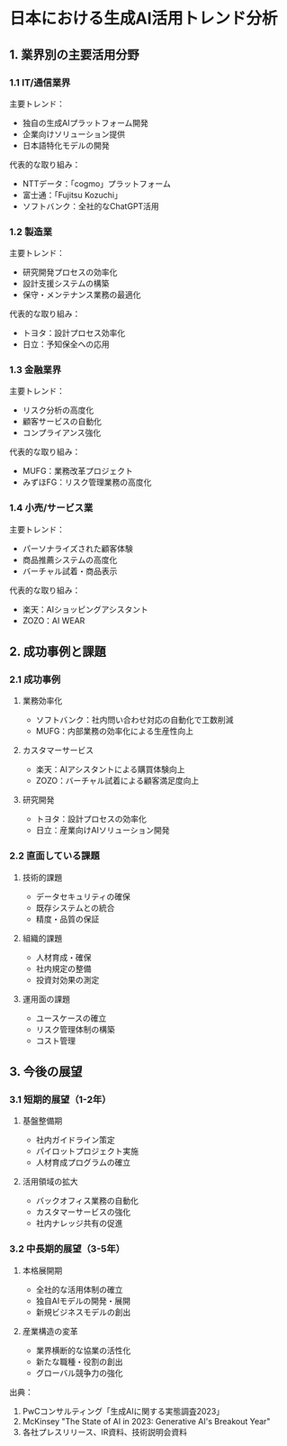 # 日本における生成AI活用トレンド分析

## 1. 業界別の主要活用分野

### 1.1 IT/通信業界
主要トレンド：
- 独自の生成AIプラットフォーム開発
- 企業向けソリューション提供
- 日本語特化モデルの開発

代表的な取り組み：
- NTTデータ：「cogmo」プラットフォーム
- 富士通：「Fujitsu Kozuchi」
- ソフトバンク：全社的なChatGPT活用

### 1.2 製造業
主要トレンド：
- 研究開発プロセスの効率化
- 設計支援システムの構築
- 保守・メンテナンス業務の最適化

代表的な取り組み：
- トヨタ：設計プロセス効率化
- 日立：予知保全への応用

### 1.3 金融業界
主要トレンド：
- リスク分析の高度化
- 顧客サービスの自動化
- コンプライアンス強化

代表的な取り組み：
- MUFG：業務改革プロジェクト
- みずほFG：リスク管理業務の高度化

### 1.4 小売/サービス業
主要トレンド：
- パーソナライズされた顧客体験
- 商品推薦システムの高度化
- バーチャル試着・商品表示

代表的な取り組み：
- 楽天：AIショッピングアシスタント
- ZOZO：AI WEAR

## 2. 成功事例と課題

### 2.1 成功事例
1. 業務効率化
   - ソフトバンク：社内問い合わせ対応の自動化で工数削減
   - MUFG：内部業務の効率化による生産性向上

2. カスタマーサービス
   - 楽天：AIアシスタントによる購買体験向上
   - ZOZO：バーチャル試着による顧客満足度向上

3. 研究開発
   - トヨタ：設計プロセスの効率化
   - 日立：産業向けAIソリューション開発

### 2.2 直面している課題
1. 技術的課題
   - データセキュリティの確保
   - 既存システムとの統合
   - 精度・品質の保証

2. 組織的課題
   - 人材育成・確保
   - 社内規定の整備
   - 投資対効果の測定

3. 運用面の課題
   - ユースケースの確立
   - リスク管理体制の構築
   - コスト管理

## 3. 今後の展望

### 3.1 短期的展望（1-2年）
1. 基盤整備期
   - 社内ガイドライン策定
   - パイロットプロジェクト実施
   - 人材育成プログラムの確立

2. 活用領域の拡大
   - バックオフィス業務の自動化
   - カスタマーサービスの強化
   - 社内ナレッジ共有の促進

### 3.2 中長期的展望（3-5年）
1. 本格展開期
   - 全社的な活用体制の確立
   - 独自AIモデルの開発・展開
   - 新規ビジネスモデルの創出

2. 産業構造の変革
   - 業界横断的な協業の活性化
   - 新たな職種・役割の創出
   - グローバル競争力の強化

出典：
1. PwCコンサルティング「生成AIに関する実態調査2023」
2. McKinsey "The State of AI in 2023: Generative AI's Breakout Year"
3. 各社プレスリリース、IR資料、技術説明会資料
